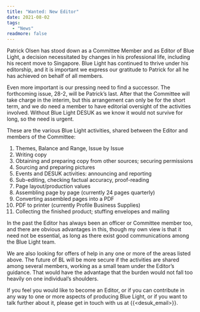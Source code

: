 ```yaml
---
title: "Wanted: New Editor"
date: 2021-08-02
tags:
  - "News"
readmore: false
---
```

Patrick Olsen has stood down as a Committee Member and as Editor of Blue Light, a decision necessitated by changes in his professional life, including his recent move to Singapore. Blue Light has continued to thrive under his editorship, and it is important we express our gratitude to Patrick for all he has achieved on behalf of all members.

Even more important is our pressing need to find a successor. The forthcoming issue, 28-2, will be Patrick’s last. After that the Committee will take charge in the interim, but this arrangement can only be for the short term, and we do need a member to have editorial oversight of the activities involved. Without Blue Light DESUK as we know it would not survive for long, so the need is urgent.

These are the various Blue Light activities, shared between the Editor and members of the Committee:

1. Themes, Balance and Range, Issue by Issue
1. Writing copy
1. Obtaining and preparing copy from other sources; securing permissions
1. Sourcing and preparing pictures
1. Events and DESUK activities: announcing and reporting
1. Sub-editing, checking factual accuracy, proof-reading
1. Page layout/production values
1. Assembling page by page (currently 24 pages quarterly)
1. Converting assembled pages into a PDF
1. PDF to printer (currently Profile Business Supplies)
1. Collecting the finished product; stuffing envelopes and mailing

In the past the Editor has always been an officer or Committee member too, and there are obvious advantages in this, though my own view is that it need not be essential, as long as there exist good communications among the Blue Light team.

We are also looking for offers of help in any one or more of the areas listed above. The future of BL will be more secure if the activities are shared among several members, working as a small team under the Editor’s guidance. That would have the advantage that the burden would not fall too heavily on one individual’s shoulders.

If you feel you would like to become an Editor, or if you can contribute in any way to one or more aspects of producing Blue Light, or if you want to talk further about it, please get in touch with us at {{<desuk_email>}}.
<!--more-->